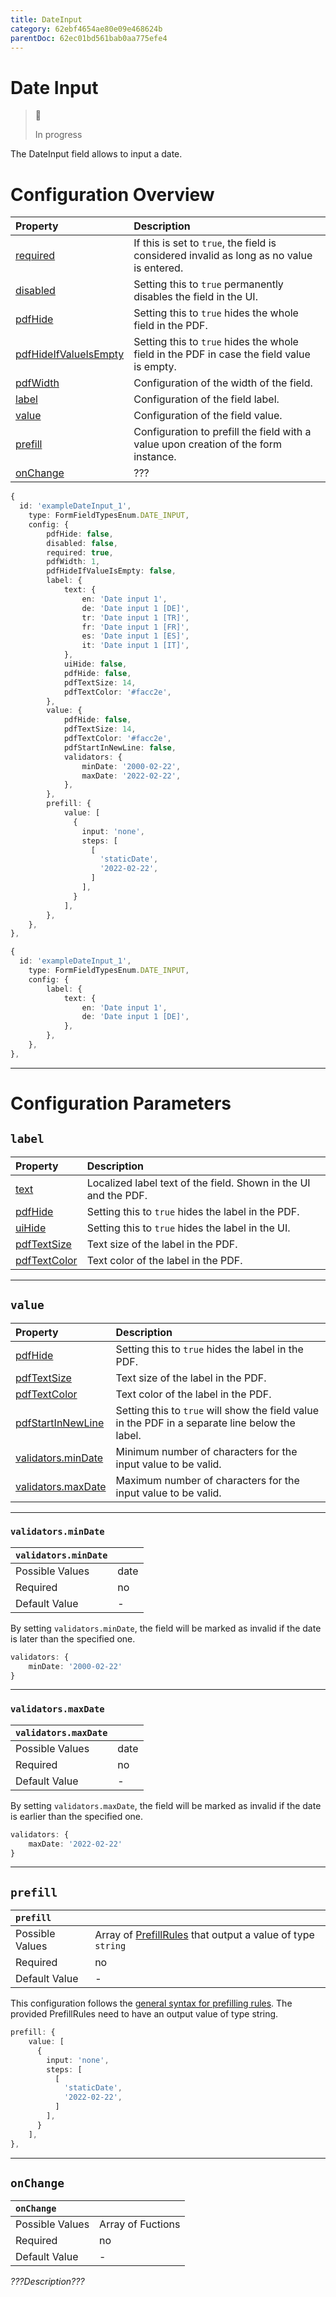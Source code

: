 ```yaml
---
title: DateInput
category: 62ebf4654ae80e09e468624b
parentDoc: 62ec01bd561bab0aa775efe4
---
```


# Date Input
>🚧 
>
> In progress

The DateInput field allows to input a date.
# Configuration Overview

| Property                                                                     | Description                      |
| :--------------------------------------------------------------------------- | :--------------------------------|
| [required](./24-general-properties/#required)                                | If this is set to `true`, the field is considered invalid as long as no value is entered. |
| [disabled](./24-general-properties/#disabled)                                | Setting this to `true` permanently disables the field in the UI. |
| [pdfHide](./24-general-properties/#pdfhide)                                  | Setting this to `true` hides the whole field in the PDF. |
| [pdfHideIfValueIsEmpty](./24-general-properties/#pdfhideifvalueisempty)      | Setting this to `true` hides the whole field in the PDF in case the field value is empty. |
| [pdfWidth](./24-general-properties/#pdfwidth)                                | Configuration of the width of the field. |
| [label](#label)                                                              | Configuration of the field label. |
| [value](#value)                                                              | Configuration of the field value. |
| [prefill](#prefill)                                                          | Configuration to prefill the field with a value upon creation of the form instance. |
| [onChange](#onchange)                                                        | ??? |

``` typescript (complete)
{
  id: 'exampleDateInput_1',
    type: FormFieldTypesEnum.DATE_INPUT,
    config: {
        pdfHide: false,
        disabled: false,
        required: true,
        pdfWidth: 1,
        pdfHideIfValueIsEmpty: false,
        label: {
            text: {
                en: 'Date input 1',
                de: 'Date input 1 [DE]',
                tr: 'Date input 1 [TR]',
                fr: 'Date input 1 [FR]',
                es: 'Date input 1 [ES]',
                it: 'Date input 1 [IT]',
            },
            uiHide: false,
            pdfHide: false,
            pdfTextSize: 14,
            pdfTextColor: '#facc2e',
        },
        value: {
            pdfHide: false,
            pdfTextSize: 14,
            pdfTextColor: '#facc2e',
            pdfStartInNewLine: false,
            validators: {
                minDate: '2000-02-22',
                maxDate: '2022-02-22',
            },
        },
        prefill: {
            value: [
              {
                input: 'none',
                steps: [
                  [
                    'staticDate',
                    '2022-02-22',
                  ]
                ],
              }
            ],
        },
    },
},
```
``` typescript (minimal)
{
  id: 'exampleDateInput_1',
    type: FormFieldTypesEnum.DATE_INPUT,
    config: {
        label: {
            text: {
                en: 'Date input 1',
                de: 'Date input 1 [DE]',
            },
        },
    },
},
```

---
# Configuration Parameters

## `label`

| Property                                                    | Description                       |
| :---------------------------------------------------------- | :-------------------------------- |
| [text](./24-general-properties/#text)                       | Localized label text of the field. Shown in the UI and the PDF. |
| [pdfHide](./24-general-properties/#pdfhide)                 | Setting this to `true` hides the label in the PDF. |
| [uiHide](./24-general-properties/#uihide)                   | Setting this to `true` hides the label in the UI. |
| [pdfTextSize](./24-general-properties/#pdftextsize)         | Text size of the label in the PDF. |
| [pdfTextColor](./24-general-properties/#pdftextcolor)       | Text color of the label in the PDF. |

---
## `value`

| Property                                                                        | Description                                                                                     |
| :------------------------------------------------------------------------------ | :---------------------------------------------------------------------------------------------- |
| [pdfHide](./24-general-properties/#pdfhide)                                     | Setting this to `true` hides the label in the PDF. |
| [pdfTextSize](./24-general-properties/#pdftextsize)                             | Text size of the label in the PDF. |
| [pdfTextColor](./24-general-properties/#pdftextcolor)                           | Text color of the label in the PDF. |
| [pdfStartInNewLine](./24-general-properties/#pdfstartinnewline)                 | Setting this to `true` will show the field value in the PDF in a separate line below the label. |
| [validators.minDate](#minDate)                                                  | Minimum number of characters for the input value to be valid.                                   |
| [validators.maxDate](#maxDate)                                                  | Maximum number of characters for the input value to be valid.                                   |


---
### `validators.minDate`

| `validators.minDate`     |                 |
| :-------------- | :-------------- |
| Possible Values | date      |
| Required        | no              |
| Default Value   | -               |

By setting `validators.minDate`, the field will be marked as invalid if the date is later than the specified one.

``` typescript
validators: {
    minDate: '2000-02-22'
}
```

---
### `validators.maxDate`

| `validators.maxDate`     |                 |
| :-------------- | :-------------- |
| Possible Values | date     |
| Required        | no              |
| Default Value   | -               |

By setting `validators.maxDate`, the field will be marked as invalid if the date is earlier than the specified one.

``` typescript
validators: {
    maxDate: '2022-02-22'
}
```

---
## `prefill`

| `prefill`                  |                                                                     |
| :------------------------- | :--------------                                                     |
| Possible Values            | Array of [PrefillRules](#???) that output a value of type `string` |
| Required                   | no                                                                  |
| Default Value              | -                                                                   |

This configuration follows the [general syntax for prefilling rules](#???).
The provided PrefillRules need to have an output value of type string.

``` typescript (static date)
prefill: {
    value: [
      {
        input: 'none',
        steps: [
          [
            'staticDate',
            '2022-02-22',
          ]
        ],
      }
    ],
},
```

---
## `onChange`

| `onChange`                 |                   |
| :------------------------- | ------------------|
| Possible Values            | Array of Fuctions |
| Required                   | no                |
| Default Value              | -     

*???Description???*
